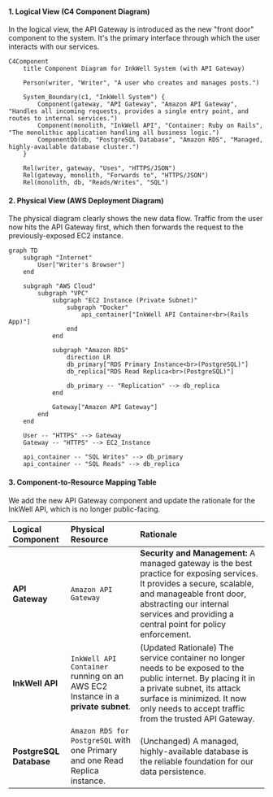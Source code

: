 #### 1. Logical View (C4 Component Diagram)

In the logical view, the API Gateway is introduced as the new "front door" component to the system. It's the primary interface through which the user interacts with our services.

```mermaid
C4Component
    title Component Diagram for InkWell System (with API Gateway)

    Person(writer, "Writer", "A user who creates and manages posts.")

    System_Boundary(c1, "InkWell System") {
        Component(gateway, "API Gateway", "Amazon API Gateway", "Handles all incoming requests, provides a single entry point, and routes to internal services.")
        Component(monolith, "InkWell API", "Container: Ruby on Rails", "The monolithic application handling all business logic.")
        ComponentDb(db, "PostgreSQL Database", "Amazon RDS", "Managed, highly-available database cluster.")
    }

    Rel(writer, gateway, "Uses", "HTTPS/JSON")
    Rel(gateway, monolith, "Forwards to", "HTTPS/JSON")
    Rel(monolith, db, "Reads/Writes", "SQL")
```

#### 2. Physical View (AWS Deployment Diagram)

The physical diagram clearly shows the new data flow. Traffic from the user now hits the API Gateway first, which then forwards the request to the previously-exposed EC2 instance.

```mermaid
graph TD
    subgraph "Internet"
        User["Writer's Browser"]
    end

    subgraph "AWS Cloud"
        subgraph "VPC"
            subgraph "EC2 Instance (Private Subnet)"
                subgraph "Docker"
                    api_container["InkWell API Container<br>(Rails App)"]
                end
            end

            subgraph "Amazon RDS"
                direction LR
                db_primary["RDS Primary Instance<br>(PostgreSQL)"]
                db_replica["RDS Read Replica<br>(PostgreSQL)"]

                db_primary -- "Replication" --> db_replica
            end

            Gateway["Amazon API Gateway"]
        end
    end

    User -- "HTTPS" --> Gateway
    Gateway -- "HTTPS" --> EC2_Instance

    api_container -- "SQL Writes" --> db_primary
    api_container -- "SQL Reads" --> db_replica
```

#### 3. Component-to-Resource Mapping Table

We add the new API Gateway component and update the rationale for the InkWell API, which is no longer public-facing.

| Logical Component | Physical Resource | Rationale |
| :--- | :--- | :--- |
| **API Gateway** | `Amazon API Gateway` | **Security and Management:** A managed gateway is the best practice for exposing services. It provides a secure, scalable, and manageable front door, abstracting our internal services and providing a central point for policy enforcement. |
| **InkWell API** | `InkWell API Container` running on an AWS EC2 Instance in a **private subnet**. | (Updated Rationale) The service container no longer needs to be exposed to the public internet. By placing it in a private subnet, its attack surface is minimized. It now only needs to accept traffic from the trusted API Gateway. |
| **PostgreSQL Database** | `Amazon RDS for PostgreSQL` with one Primary and one Read Replica instance. | (Unchanged) A managed, highly-available database is the reliable foundation for our data persistence. |
